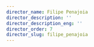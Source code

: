 ```yaml
---
director_name: Filipe Penajoia
director_description: ''
director_description_eng: ''
director_order: 7
director_slug: filipe_penajoia
---
```


